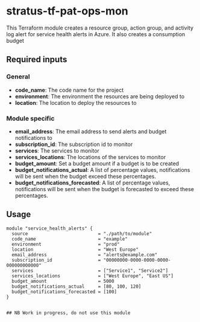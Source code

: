 # stratus-tf-pat-ops-mon
This Terraform module creates a resource group, action group, and activity log alert for service health alerts in Azure.
It also creates a consumption budget

## Required inputs

### General
- **code_name**: The code name for the project
- **environment**: The environment the resources are being deployed to
- **location**: The location to deploy the resources to

### Module specific
- **email_address**: The email address to send alerts and budget notifications to
- **subscription_id**: The subscription id to monitor
- **services**: The services to monitor
- **services_locations**: The locations of the services to monitor
- **budget_amount**: Set a budget amount if a budget is to be created
- **budget_notifications_actual**: A list of percentage values, notifications will be sent when the budget exceed these percentages.
- **budget_notifications_forecasted**: A list of percentage values, notifications will be sent when the budget is forecasted to exceed these percentages.


## Usage

```hcl
module "service_health_alerts" {
  source                          = "./path/to/module"
  code_name                       = "example"
  environment                     = "prod"
  location                        = "West Europe"
  email_address                   = "alerts@example.com"
  subscription_id                 = "00000000-0000-0000-0000-000000000000"
  services                        = ["Service1", "Service2"]
  services_locations              = ["West Europe", "East US"]
  budget_amount                   = 5000
  budget_notifications_actual     = [80, 100, 120]
  budget_notifications_forecasted = [100]
}


## NB Work in progress, do not use this module